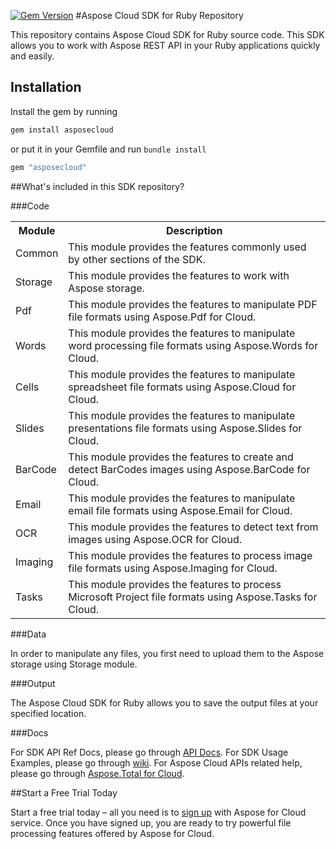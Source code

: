 [![Gem Version](https://badge.fury.io/rb/asposecloud.svg)](http://badge.fury.io/rb/asposecloud)
#Aspose Cloud SDK for Ruby Repository

This repository contains Aspose Cloud SDK for Ruby source code. This SDK allows you to work with Aspose REST API in your Ruby applications quickly and easily. 

## Installation

Install the gem by running

```ruby
gem install asposecloud
```

or put it in your Gemfile and run `bundle install`

```ruby
gem "asposecloud"
```

##What's included in this SDK repository?

###Code

<table>
<tr>
<th>Module</th>
<th>Description</th>
</tr>

<tr>
<td>Common</td>
<td>This module provides the features commonly used by other sections of the SDK.</td>
</tr>

<tr>
<td>Storage</td>
<td>This module provides the features to work with Aspose storage.</td>
</tr>

<tr>
<td>Pdf</td>
<td>This module provides the features to manipulate PDF file formats using Aspose.Pdf for Cloud.</td>
</tr>

<tr>
<td>Words</td>
<td>This module provides the features to manipulate word processing file formats using Aspose.Words for Cloud.</td>
</tr>

<tr>
<td>Cells</td>
<td>This module provides the features to manipulate spreadsheet file formats using Aspose.Cloud for Cloud.</td>
</tr>

<tr>
<td>Slides</td>
<td>This module provides the features to manipulate presentations file formats using Aspose.Slides for Cloud.</td>
</tr>

<tr>
<td>BarCode</td>
<td>This module provides the features to create and detect BarCodes images using Aspose.BarCode for Cloud.</td>
</tr>

<tr>
<td>Email</td>
<td>This module provides the features to manipulate email file formats using Aspose.Email for Cloud.</td>
</tr>

<tr>
<td>OCR</td>
<td>This module provides the features to detect text from images using Aspose.OCR for Cloud.</td>
</tr>

<tr>
<td>Imaging</td>
<td>This module provides the features to process image file formats using Aspose.Imaging for Cloud.</td>
</tr>

<tr>
<td>Tasks</td>
<td>This module provides the features to process Microsoft Project file formats using Aspose.Tasks for Cloud.</td>
</tr>

</table>



###Data

In order to manipulate any files, you first need to upload them to the Aspose storage using Storage module.

###Output

The Aspose Cloud SDK for Ruby allows you to save the output files at your specified location.


###Docs

For SDK API Ref Docs, please go through [API Docs](http://asposeforcloud.github.io/ruby-sdk-docs/).
For SDK Usage Examples, please go through [wiki](https://github.com/asposeforcloud/Aspose_Cloud_SDK_For_Ruby/wiki).
For Aspose Cloud APIs related help, please go through [Aspose.Total for Cloud](http://www.aspose.com/cloud/total-api.aspx).

##Start a Free Trial Today

Start a free trial today – all you need is to [sign up](https://cloud.aspose.com/SignUp) with Aspose for Cloud service. Once you have signed up, you are ready to try powerful file processing features offered by Aspose for Cloud.
